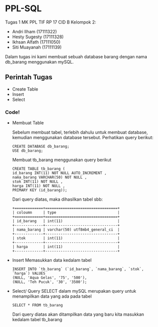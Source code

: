 # PPL-SQL
Tugas 1 MK PPL TIF RP 17 CID B Kelompok 2:
  * Andri Ilham (17111322)
  * Hesty Sugesty (17111328)
  * Ikhsan Alfath (17111050)
  * Siti Muayanah (17111139)
  
  Dalam tugas ini kami membuat sebuah database barang dengan nama db_barang menggunakan mySQL.
  
 ## Perintah Tugas
  * Create Table
  * Insert
  * Select

### Code!
* Membuat Table
  
  Sebelum membuat tabel, terlebih dahulu untuk membuat database, kemudian menggunakan database tersebut. Perhatikan query berikut:
  ```
  CREATE DATABASE db_barang;
  USE db_barang;
  ```
  Membuat tb_barang menggunakan query berikut
  ```
  CREATE TABLE tb_barang ( 
  id_barang INT(11) NOT NULL AUTO_INCREMENT , 
  nama_barang VARCHAR(50) NOT NULL , 
  stok INT(11) NOT NULL , 
  harga INT(11) NOT NULL , 
  PRIMARY KEY (id_barang));
  ```
  Dari query diatas, maka dihasilkan tabel sbb:
  ```
  +=============+=================================+
  | coloumn     | type                            |
  +=============+=================================+
  | id_barang   | int(11)                         |
  +-------------+---------------------------------+
  | nama_barang | varchar(50) utf8mb4_general_ci  |
  +-------------+---------------------------------+
  | stok        | int(11)                         |
  +-------------+---------------------------------+
  | harga       | int(11)                         |
  +-------------+---------------------------------+
  ```
  
* Insert
  Memasukkan data kedalam tabel
  ```
  INSERT INTO `tb_barang` (`id_barang`, `nama_barang`, `stok`, `harga`) VALUES 
  (NULL, 'Aqua Gelas', '75', '500'), 
  (NULL, 'Teh Pucuk', '30', '3500');
  ```
  
* Select/
  Query SELECT dalam mySQL merupakan query untuk menampilkan data yang ada pada tabel
  ```
  SELECT * FROM tb_barang
  ```
  Dari query diatas akan ditampilkan data yang baru kita masukkan kedalam tabel tb_barang
